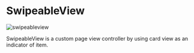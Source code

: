 # SwipeableView
![swipeableview](https://user-images.githubusercontent.com/25744906/66039714-d6259b80-e53f-11e9-969f-99e1755a295b.gif)

SwipeableView is a custom page view controller by using card view as an indicator of item.
